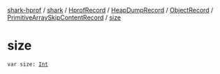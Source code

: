 [shark-hprof](../../../../../index.md) / [shark](../../../../index.md) / [HprofRecord](../../../index.md) / [HeapDumpRecord](../../index.md) / [ObjectRecord](../index.md) / [PrimitiveArraySkipContentRecord](index.md) / [size](./size.md)

# size

`var size: `[`Int`](https://kotlinlang.org/api/latest/jvm/stdlib/kotlin/-int/index.html)